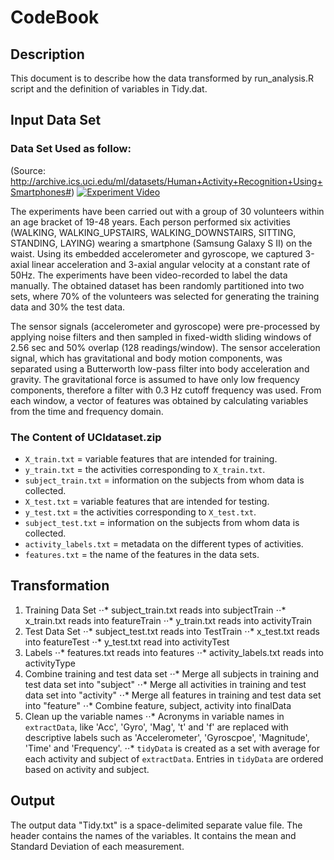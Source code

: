 # CodeBook

## Description
This document is to describe how the data transformed by run_analysis.R script and the definition of variables in Tidy.dat.


## Input Data Set
### Data Set Used as follow:
(Source: http://archive.ics.uci.edu/ml/datasets/Human+Activity+Recognition+Using+Smartphones#)
[![Experiment Video](http://img.youtube.com/vi/YOUTUBE_VIDEO_ID_HERE/0.jpg)](https://www.youtube.com/watch?v=XOEN9W05_4A)


The experiments have been carried out with a group of 30 volunteers within an age bracket of 19-48 years. Each person performed six activities (WALKING, WALKING_UPSTAIRS, WALKING_DOWNSTAIRS, SITTING, STANDING, LAYING) wearing a smartphone (Samsung Galaxy S II) on the waist. Using its embedded accelerometer and gyroscope, we captured 3-axial linear acceleration and 3-axial angular velocity at a constant rate of 50Hz. The experiments have been video-recorded to label the data manually. The obtained dataset has been randomly partitioned into two sets, where 70% of the volunteers was selected for generating the training data and 30% the test data.

The sensor signals (accelerometer and gyroscope) were pre-processed by applying noise filters and then sampled in fixed-width sliding windows of 2.56 sec and 50% overlap (128 readings/window). The sensor acceleration signal, which has gravitational and body motion components, was separated using a Butterworth low-pass filter into body acceleration and gravity. The gravitational force is assumed to have only low frequency components, therefore a filter with 0.3 Hz cutoff frequency was used. From each window, a vector of features was obtained by calculating variables from the time and frequency domain.

### The Content of UCIdataset.zip

- `X_train.txt` = variable features that are intended for training.
- `y_train.txt` = the activities corresponding to `X_train.txt`.
- `subject_train.txt` = information on the subjects from whom data is collected.
- `X_test.txt` = variable features that are intended for testing.
- `y_test.txt` = the activities corresponding to `X_test.txt`.
- `subject_test.txt` = information on the subjects from whom data is collected.
- `activity_labels.txt` = metadata on the different types of activities.
- `features.txt` = the name of the features in the data sets.


## Transformation
1. Training Data Set
⋅⋅* subject_train.txt reads into subjectTrain
⋅⋅* x_train.txt reads into featureTrain
⋅⋅* y_train.txt reads into activityTrain
2. Test Data Set
⋅⋅* subject_test.txt reads into TestTrain
⋅⋅* x_test.txt reads into featureTest
⋅⋅* y_test.txt read into activityTest
3. Labels
⋅⋅* features.txt reads into features
⋅⋅* activity_labels.txt reads into activityType
4. Combine training and test data set
⋅⋅* Merge all subjects in training and test data set into "subject"
⋅⋅* Merge all activities in training and test data set into "activity"
⋅⋅* Merge all features in training and test data set into "feature"
⋅⋅* Combine feature, subject, activity into finalData
5. Clean up the variable names
⋅⋅* Acronyms in variable names in `extractData`, like 'Acc', 'Gyro', 'Mag', 't' and 'f' are replaced with descriptive labels such as 'Accelerometer', 'Gyroscpoe', 'Magnitude', 'Time' and 'Frequency'.
⋅⋅* `tidyData` is created as a set with average for each activity and subject of `extractData`. Entries in `tidyData` are ordered based on activity and subject.

## Output

The output data "Tidy.txt" is a space-delimited separate value file. The header contains the names of the variables. It contains the mean and Standard Deviation of each measurement.


